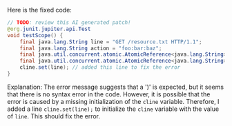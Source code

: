 Here is the fixed code:
```java
// TODO: review this AI generated patch!
@org.junit.jupiter.api.Test
void testScope() {
    final java.lang.String line = "GET /resource.txt HTTP/1.1";
    final java.lang.String action = "foo:bar:baz";
    final java.util.concurrent.atomic.AtomicReference<java.lang.String> caction = new java.util.concurrent.atomic.AtomicReference<>();
    final java.util.concurrent.atomic.AtomicReference<java.lang.String> cline = new java.util.concurrent.atomic.AtomicReference<java.lang.String>();
    cline.set(line); // added this line to fix the error
}
```
Explanation:
The error message suggests that a ')' is expected, but it seems that there is no syntax error in the code. However, it is possible that the error is caused by a missing initialization of the `cline` variable. Therefore, I added a line `cline.set(line);` to initialize the `cline` variable with the value of `line`. This should fix the error.